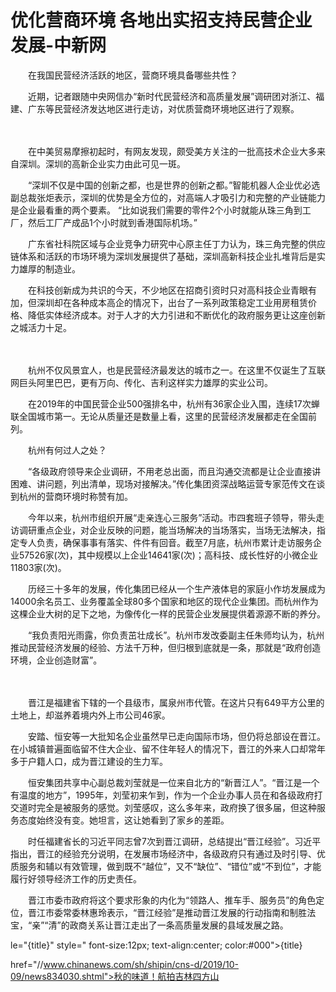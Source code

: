 # 优化营商环境 各地出实招支持民营企业发展-中新网

　　在我国民营经济活跃的地区，营商环境具备哪些共性？

　　近期，记者跟随中央网信办“新时代民营经济和高质量发展”调研团对浙江、福建、广东等民营经济发达地区进行走访，对优质营商环境地区进行了观察。

　　

　　在中美贸易摩擦初起时，有网友发现，颇受美方关注的一批高技术企业大多来自深圳。深圳的高新企业实力由此可见一斑。

　　“深圳不仅是中国的创新之都，也是世界的创新之都。”智能机器人企业优必选副总裁张炬表示，深圳的优势是全方位的，对高端人才吸引力和完整的产业链能力是企业最看重的两个要素。 “比如说我们需要的零件2个小时就能从珠三角到工厂，然后工厂产成品1个小时就到香港国际机场。”

　　广东省社科院区域与企业竞争力研究中心原主任丁力认为，珠三角完整的供应链体系和活跃的市场环境为深圳发展提供了基础，深圳高新科技企业扎堆背后是实力雄厚的制造业。

　　在科技创新成为共识的今天，不少地区在招商引资时只对高科技企业青眼有加，但深圳却在各种成本高企的情况下，出台了一系列政策稳定工业用房租赁价格、降低实体经济成本。对于人才的大力引进和不断优化的政府服务更让这座创新之城活力十足。

　　

　　杭州不仅风景宜人，也是民营经济最发达的城市之一。在这里不仅诞生了互联网巨头阿里巴巴，更有万向、传化、吉利这样实力雄厚的实业公司。

　　在2019年的中国民营企业500强排名中，杭州有36家企业入围，连续17次蝉联全国城市第一。无论从质量还是数量上看，这里的民营经济发展都走在全国前列。

　　杭州有何过人之处？

　　“各级政府领导来企业调研，不用老总出面，而且沟通交流都是让企业直接讲困难、讲问题，列出清单，现场对接解决。”传化集团资深战略运营专家范传文在谈到杭州的营商环境时称赞有加。

　　今年以来，杭州市组织开展“走亲连心三服务”活动。市四套班子领导，带头走访调研重点企业，对企业反映的问题，能当场解决的当场落实，当场无法解决，指定专人负责，确保事事有落实、件件有回音。截至7月底，杭州市累计走访服务企业57526家(次)，其中规模以上企业14641家(次)；高科技、成长性好的小微企业11803家(次)。

　　历经三十多年的发展，传化集团已经从一个生产液体皂的家庭小作坊发展成为14000余名员工、业务覆盖全球80多个国家和地区的现代企业集团。而杭州作为这棵企业大树的足下之地，为像传化一样的民营企业发展提供着源源不断的养分。

　　“我负责阳光雨露，你负责茁壮成长”。杭州市发改委副主任朱师均认为，杭州推动民营经济发展的经验、方法千万种，但归根到底就是一条，那就是“政府创造环境，企业创造财富”。

　　

　　晋江是福建省下辖的一个县级市，属泉州市代管。在这片只有649平方公里的土地上，却滋养着境内外上市公司46家。

　　安踏、恒安等一大批知名企业虽然早已走向国际市场，但仍将总部设在晋江。在小城镇普遍面临留不住大企业、留不住年轻人的情况下，晋江的外来人口却常年多于户籍人口，成为晋江建设的生力军。

　　恒安集团共享中心副总裁刘莹就是一位来自北方的“新晋江人”。“晋江是一个有温度的地方”，1995年，刘莹初来乍到，作为一个企业办事人员在和各级政府打交道时完全是被服务的感觉。刘莹感叹，这么多年来，政府换了很多届，但这种服务态度始终没有变。她坦言，这让她看到了家乡的差距。

　　时任福建省长的习近平同志曾7次到晋江调研，总结提出“晋江经验”。习近平指出，晋江的经验充分说明，在发展市场经济中，各级政府只有通过及时引导、优质服务和辅以有效管理，做到既不“越位”，又不“缺位”、“错位”或“不到位”，才能履行好领导经济工作的历史责任。

　　晋江市委市政府将这个要求形象的内化为“领路人、推车手、服务员”的角色定位，晋江市委常委林惠玲表示，“晋江经验”是推动晋江发展的行动指南和制胜法宝，“亲”“清”的政商关系让晋江走出了一条高质量发展的县域发展之路。

le="{title}" style=" font-size:12px; text-align:center; color:#000">{title}

href="//www.chinanews.com/sh/shipin/cns-d/2019/10-09/news834030.shtml">秋的味道！航拍吉林四方山
